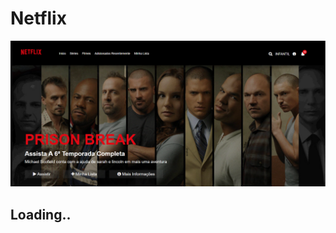 # Netflix

![Começo](https://github.com/AlexDeSaran/Netflix/blob/main/Images/Capturar.PNG)

## Loading..